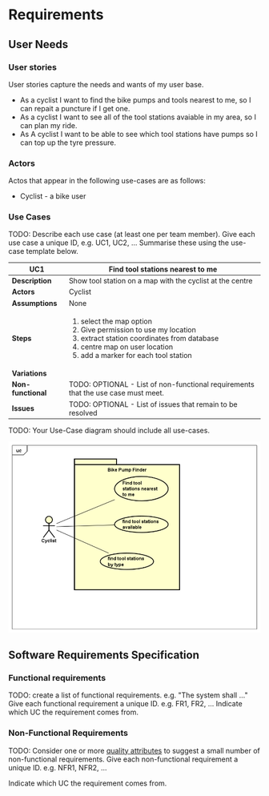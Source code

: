 # Requirements

## User Needs

### User stories
User stories capture the needs and wants of my user base.

* As a cyclist I want to find the bike pumps and tools nearest to me, so I can repait a puncture if I get one.
* As a cyclist I want to see all of the tool stations avaiable in my area, so I can plan my ride.
* As A cyclist I want to be able to see which tool stations have pumps so I can top up the tyre pressure.

### Actors
Actos that appear in the following use-cases are as follows:

* Cyclist - a bike user

### Use Cases
TODO: Describe each use case (at least one per team member).
    Give each use case a unique ID, e.g. UC1, UC2, ...
    Summarise these using the use-case template below.

| UC1 | Find tool stations nearest to me | 
| -------------------------------------- | ------------------- |
| **Description** | Show tool station on a map with the cyclist at the centre |
| **Actors** | Cyclist |
| **Assumptions** | None
| **Steps** | <ol><li>select the map option</li><li>Give permission to use my location</li><li>extract station coordinates from database</li><li>centre map on user location</li><li>add a marker for each tool station</li></ol> |
| **Variations** |  |
| **Non-functional** | TODO: OPTIONAL - List of non-functional requirements that the use case must meet. |
| **Issues** | TODO: OPTIONAL - List of issues that remain to be resolved |


TODO: Your Use-Case diagram should include all use-cases.

![Insert your Use-Case Diagram Here](images/use-case.png)

## Software Requirements Specification
### Functional requirements
TODO: create a list of functional requirements. 
    e.g. "The system shall ..."
    Give each functional requirement a unique ID. e.g. FR1, FR2, ...
    Indicate which UC the requirement comes from.


### Non-Functional Requirements
TODO: Consider one or more [quality attributes](https://en.wikipedia.org/wiki/ISO/IEC_9126) to suggest a small number of non-functional requirements.
Give each non-functional requirement a unique ID. e.g. NFR1, NFR2, ...

Indicate which UC the requirement comes from.
